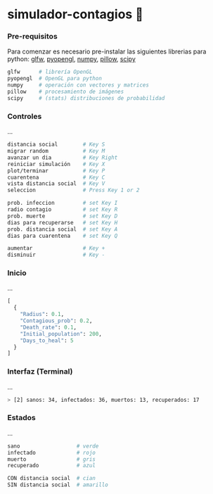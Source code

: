 # simulador-contagios 🚧
### Pre-requisitos
Para comenzar es necesario pre-instalar las siguientes librerias para python: [glfw](https://pypi.org/project/glfw/), [pyopengl](https://pypi.org/project/PyOpenGL/), [numpy](https://pypi.org/project/numpy/), [pillow](https://pypi.org/project/Pillow/), [scipy](https://pypi.org/project/scipy/)
```bash
glfw      # librería OpenGL
pyopengl  # OpenGL para python
numpy     # operación con vectores y matrices
pillow    # procesamiento de imágenes
scipy     # (stats) distribuciones de probabilidad
```
### Controles
...
```bash
distancia social        # Key S
migrar random           # Key M
avanzar un dia          # Key Right
reiniciar simulación    # Key X
plot/terminar           # Key P
cuarentena              # Key C
vista distancia social  # Key V
seleccion               # Press Key 1 or 2

prob. infeccion         # set Key I
radio contagio          # set Key R
prob. muerte            # set Key D
dias para recuperarse   # set Key H
prob. distancia social  # set Key A
dias para cuarentena    # set Key Q

aumentar                # Key +
disminuir               # Key -
```
### Inicio
...
```python
[
  {
    "Radius": 0.1,
    "Contagious_prob": 0.2,
    "Death_rate": 0.1,
    "Initial_population": 200,
    "Days_to_heal": 5
  }
]
```
### Interfaz (Terminal)
...
```bash
> [2] sanos: 34, infectados: 36, muertos: 13, recuperados: 17
```
### Estados
...
```bash
sano                  # verde
infectado             # rojo
muerto                # gris
recuperado            # azul

CON distancia social  # cian
SIN distancia social  # amarillo
```
